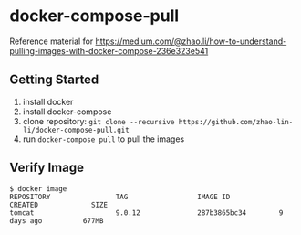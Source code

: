 # docker-compose-pull
Reference material for https://medium.com/@zhao.li/how-to-understand-pulling-images-with-docker-compose-236e323e541

Getting Started
---------------
1. install docker
1. install docker-compose
1. clone repository: `git clone --recursive https://github.com/zhao-lin-li/docker-compose-pull.git`
1. run `docker-compose pull` to pull the images

Verify Image
------------
```shell
$ docker image
REPOSITORY                TAG                 IMAGE ID            CREATED             SIZE
tomcat                    9.0.12              287b3865bc34        9 days ago          677MB
```
